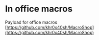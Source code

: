 # In office macros

Payload for office macros\
[https://github.com/khr0x40sh/MacroShop](https://github.com/khr0x40sh/MacroShop)
